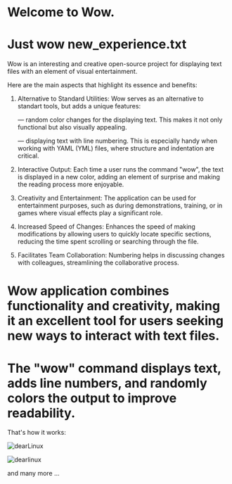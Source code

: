 # Welcome to Wow.

# Just wow new_experience.txt

Wow is an interesting and creative open-source project for displaying text files with an element of visual entertainment. 

Here are the main aspects that highlight its essence and benefits:

1. Alternative to Standard Utilities: Wow serves as an alternative to standart tools, but adds a unique features:

    — random color changes for the displaying text. This makes it not only functional but also visually appealing.
   
    — displaying text with line numbering. This is especially handy when working with YAML (YML) files, where structure and indentation are critical.

2. Interactive Output: Each time a user runs the command "wow", the text is displayed in a new color, adding an element of surprise and making the reading process more enjoyable.

3. Creativity and Entertainment: The application can be used for entertainment purposes, such as during demonstrations, training, or in games where visual effects play a significant role.

4. Increased Speed of Changes: Enhances the speed of making modifications by allowing users to quickly locate specific sections, reducing the time spent scrolling or searching through the file. 

5. Facilitates Team Collaboration: Numbering helps in discussing changes with colleagues, streamlining the collaborative process.
  
# Wow application combines functionality and creativity, making it an excellent tool for users seeking new ways to interact with text files.

# The "wow" command displays text, adds line numbers, and randomly colors the output to improve readability.

That's how it works:

![dearLinux](https://github.com/user-attachments/assets/b80e7d77-2300-443d-8725-30fe2b25722f)

![dearlinux](https://github.com/user-attachments/assets/9a349156-b6b7-4cb7-8a19-e9e0567efd16)



and many more ...

